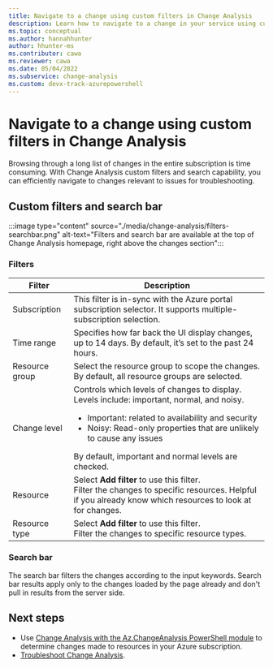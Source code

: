 ```yaml
---
title: Navigate to a change using custom filters in Change Analysis
description: Learn how to navigate to a change in your service using custom filters in Azure Monitor's Change Analysis.
ms.topic: conceptual
ms.author: hannahhunter
author: hhunter-ms
ms.contributor: cawa
ms.reviewer: cawa
ms.date: 05/04/2022
ms.subservice: change-analysis
ms.custom: devx-track-azurepowershell
---
```


# Navigate to a change using custom filters in Change Analysis

Browsing through a long list of changes in the entire subscription is time consuming. With Change Analysis custom filters and search capability, you can efficiently navigate to changes relevant to issues for troubleshooting.

## Custom filters and search bar

:::image type="content" source="./media/change-analysis/filters-searchbar.png" alt-text="Filters and search bar are available at the top of Change Analysis homepage, right above the changes section":::

### Filters

| Filter | Description |
| ------ | ----------- |
| Subscription | This filter is in-sync with the Azure portal subscription selector. It supports multiple-subscription selection. |
| Time range | Specifies how far back the UI display changes, up to 14 days. By default, it’s set to the past 24 hours. |
| Resource group | Select the resource group to scope the changes. By default, all resource groups are selected. |
| Change level | Controls which levels of changes to display. Levels include: important, normal, and noisy. <ul><li>Important: related to availability and security</li><li>Noisy: Read-only properties that are unlikely to cause any issues</li></ul> By default, important and normal levels are checked. |
| Resource | Select **Add filter** to use this filter. </br> Filter the changes to specific resources. Helpful if you already know which resources to look at for changes. |
| Resource type | Select **Add filter** to use this filter. </br> Filter the changes to specific resource types. |

### Search bar

The search bar filters the changes according to the input keywords. Search bar results apply only to the changes loaded by the page already and don't pull in results from the server side.

## Next steps
- Use [Change Analysis with the Az.ChangeAnalysis PowerShell module](./change-analysis-powershell.md) to determine changes made to resources in your Azure subscription.
- [Troubleshoot Change Analysis](./change-analysis-troubleshoot.md).
